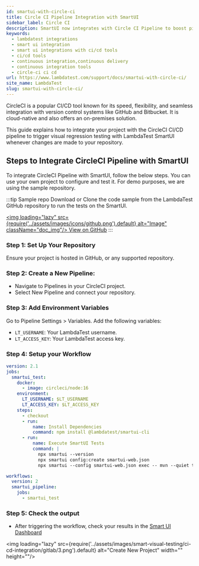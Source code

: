 ```yaml
---
id: smartui-with-circle-ci
title: Circle CI Pipeline Integration with SmartUI
sidebar_label: Circle CI
description: SmartUI now integrates with Circle CI Pipeline to boost pipeline delivery. Perform automated cross browser testing with SmartUI to seamlessly providing 10000+ real browsers running through machines.
keywords:
  - lambdatest integrations
  - smart ui integration
  - smart ui integrations with ci/cd tools
  - ci/cd tools
  - continuous integration,continuous delivery
  - continuous integration tools
  - circle-ci ci cd
url: https://www.lambdatest.com/support/docs/smartui-with-circle-ci/
site_name: LambdaTest
slug: smartui-with-circle-ci/
---
```


<script type="application/ld+json"
      dangerouslySetInnerHTML={{ __html: JSON.stringify({
       "@context": "https://schema.org",
        "@type": "BreadcrumbList",
        "itemListElement": [{
          "@type": "ListItem",
          "position": 1,
          "name": "LambdaTest",
          "item": "https://www.lambdatest.com"
        },{
          "@type": "ListItem",
          "position": 2,
          "name": "Support",
          "item": "https://www.lambdatest.com/support/docs/"
        },{
          "@type": "ListItem",
          "position": 3,
          "name": "Circle CI Integration",
          "item": "https://www.lambdatest.com/support/docs/smartui-with-circle-ci/"
        }]
      })
    }}
></script>
CircleCI is a popular CI/CD tool known for its speed, flexibility, and seamless integration with version control systems like GitHub and Bitbucket. It is cloud-native and also offers an on-premises solution.

This guide explains how to integrate your project with the CircleCI CI/CD pipeline to trigger visual regression testing with LambdaTest SmartUI whenever changes are made to your repository.

## Steps to Integrate CircleCI Pipeline with SmartUI
To integrate CircleCI Pipeline with SmartUI, follow the below steps. You can use your own project to configure and test it. For demo purposes, we are using the sample repository.

:::tip Sample repo
Download or Clone the code sample from the LambdaTest GitHub repository to run the tests on the SmartUI.

<a href="https://github.com/amanchopra1905/smartui-ci-cd-integrations" target="_blank" className="github__anchor"><img loading="lazy" src={require('../assets/images/icons/github.png').default} alt="Image" className="doc_img"/> View on GitHub</a>
:::

### Step 1: Set Up Your Repository
Ensure your project is hosted in GitHub, or any supported repository.

### Step 2: Create a New Pipeline:

- Navigate to Pipelines in your CircleCI project.
- Select New Pipeline and connect your repository.

### Step 3: Add Environment Variables

Go to Pipeline Settings > Variables. Add the following variables:
- `LT_USERNAME`: Your LambdaTest username.
- `LT_ACCESS_KEY`: Your LambdaTest access key.

### Step 4: Setup your Workflow

```yaml title=".circleci/config.yml"
version: 2.1
jobs:
  smartui_test:
    docker:
      - image: circleci/node:16
    environment:
      LT_USERNAME: $LT_USERNAME
      LT_ACCESS_KEY: $LT_ACCESS_KEY
    steps:
      - checkout
      - run:
          name: Install Dependencies
          command: npm install @lambdatest/smartui-cli
      - run:
          name: Execute SmartUI Tests
          command: |
            npx smartui --version
            npx smartui config:create smartui-web.json
            npx smartui --config smartui-web.json exec -- mvn --quiet test -D suite=sdk-cloud.xml

workflows:
  version: 2
  smartui_pipeline:
    jobs:
      - smartui_test
```

### Step 5: Check the output

- After triggering the workflow, check your results in the [Smart UI Dashboard](https://smartui.lambdatest.com/projects)

<img loading="lazy" src={require('../assets/images/smart-visual-testing/ci-cd-integration/gitlab/3.png').default} alt="Create New Project" width="" height=""/>
